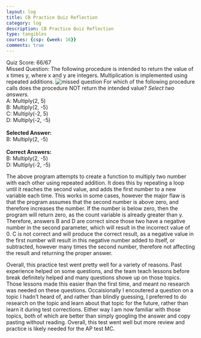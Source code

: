 ```yaml
---
layout: log
title: CB Practice Quiz Reflection
category: log
description: CB Practice Quiz Reflection
type: tangibles
courses: {csp: {week: 16}}
comments: true
---
```


Quiz Score: 66/67
<br>
Missed Question:
The following procedure is intended to return the value of x times y, where x and y are integers. Multiplication is implemented using repeated additions.
![missed question](../../../../image.png)
For which of the following procedure calls does the procedure NOT return the intended value?
*Select two answers.*
<br>
A: Multiply(2, 5)
<br>
B: Multiply(2, -5)
<br>
C: Multiply(-2, 5)
<br>
D: Multiply(-2, -5)
<br><br>
**Selected Answer:**
<br>
B: Multiply(2, -5)
<br><br>
**Correct Answers:**
<br>
B: Multiply(2, -5)
<br>
D: Multiply(-2, -5)

The above program attempts to create a function to multiply two number with each other using repeated addition. It does this by repeating a loop until it reaches the second value, and adds the first number to a new variable each time. This works in some cases, however the major flaw is that the program assumes that the second number is above zero, and therefore increases the number. If the number is below zero, then the program will return zero, as the count variable is already greater than y. Therefore, answers B and D are correct since those two have a negative number in the second parameter, which will result in the incorrect value of 0. C is not correct and will produce the correct result, as a negative value in the first number will result in this negative number added to itself, or subtracted, however many times the second number, therefore not affecting the result and returning the proper answer.

Overall, this practice test went pretty well for a variety of reasons. Past experience helped on some questions, and the team teach lessons before break definitely helped and many questions showe up on those topics. Those lessons made this easier than the first time, and meant no research was needed on these questions. Occaisionally I encoutered a question on a topic I hadn't heard of, and rather than blindly guessing, I preferred to do research on the topic and learn about that topic for the future, rather than learn it during test corrections. Either way I am now familiar with those topics, both of which are better than simply googling the answer and copy pasting without reading. Overall, this test went well but more review and practice is likely needed for the AP test MC.



